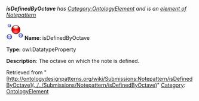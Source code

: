 ___isDefinedByOctave__ has [Category:OntologyElement](../../Category/OntologyElement "Category:OntologyElement") and is an [element of](../../Property/ElementOf "Property:ElementOf") [Notepattern](../../Submissions/Notepattern "Submissions:Notepattern")_


  




[![DatatypeProperty](../../images/thumb/a/a5/DatatypeProperty.gif/45px-DatatypeProperty.gif)](../../Image/DatatypeProperty.gif "DatatypeProperty")
__Name__: isDefinedByOctave 


__Type:__ owl:DatatypeProperty 


__Description__: The octave on which the note is defined. 





Retrieved from "[http://ontologydesignpatterns.org/wiki/Submissions:Notepattern/isDefinedByOctave](../../Submissions/Notepattern/isDefinedByOctave)"
 [Category](http://ontologydesignpatterns.org/wiki/Special:Categories "Special:Categories"): [OntologyElement](../../Category/OntologyElement "Category:OntologyElement")